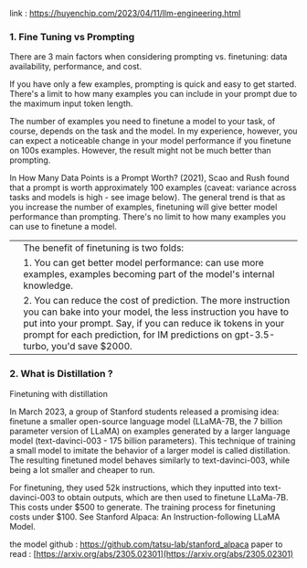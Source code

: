 link : https://huyenchip.com/2023/04/11/llm-engineering.html


### 1. Fine Tuning vs Prompting

There are 3 main factors when considering prompting vs. finetuning: data availability, performance, and cost.

If you have only a few examples, prompting is quick and easy to get started. There's a limit to how many examples you can include in your prompt due to the maximum input token length.

The number of examples you need to finetune a model to your task, of course, depends on the task and the model. In my experience, however, you can expect a noticeable change in your model performance if you finetune on 100s examples. However, the result might not be much better than prompting.

In How Many Data Points is a Prompt Worth? (2021), Scao and Rush found that a prompt is worth approximately 100 examples (caveat: variance across tasks and models is high - see image below). The general trend is that as you increase the number of examples, finetuning will give better model performance than prompting. There's no limit to how many examples you can use to finetune a model.

|   |   |
|---|---|
||The benefit of finetuning is two folds:|
||1. You can get better model performance: can use more examples, examples becoming part of the model's internal knowledge.|
||2. You can reduce the cost of prediction. The more instruction you can bake into your model, the less instruction you have to put into your prompt. Say, if you can reduce ik tokens in your prompt for each prediction, for IM predictions on gpt-3.5-turbo, you'd save $2000.|


### 2.  What is Distillation ?

Finetuning with distillation

In March 2023, a group of Stanford students released a promising idea: finetune a smaller open-source language model (LLaMA-7B, the 7 billion parameter version of LLaMA) on examples generated by a larger language model (text-davinci-003 - 175 billion parameters). This technique of training a small model to imitate the behavior of a larger model is called distillation. The resulting finetuned model behaves similarly to text-davinci-003, while being a lot smaller and cheaper to run.

For finetuning, they used 52k instructions, which they inputted into text-davinci-003 to obtain outputs, which are then used to finetune LLaMa-7B. This costs under $500 to generate. The training process for finetuning costs under $100. See Stanford Alpaca: An Instruction-following LLaMA Model.

the model github : https://github.com/tatsu-lab/stanford_alpaca
paper to read : [https://arxiv.org/abs/2305.02301](https://arxiv.org/abs/2305.02301)



